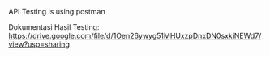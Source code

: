 API Testing is using postman

Dokumentasi Hasil Testing:
https://drive.google.com/file/d/1Oen26ywyg51MHUxzpDnxDN0sxkiNEWd7/view?usp=sharing